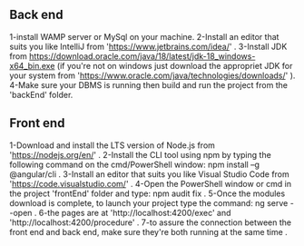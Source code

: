 ## Back end
1-install WAMP server or MySql on your machine.
2-Install an editor that suits you like IntelliJ from 'https://www.jetbrains.com/idea/' .
3-Install JDK from https://download.oracle.com/java/18/latest/jdk-18_windows-x64_bin.exe (if you're not on windows just download the appropriet JDK for your system from 'https://www.oracle.com/java/technologies/downloads/' ).
4-Make sure your DBMS is running then build and run the project from the 'backEnd' folder.

## Front end
1-Download and install the LTS version of Node.js from 'https://nodejs.org/en/' .
2-Install the CLI tool using npm by typing the following command on the cmd/PowerShell window: npm install –g @angular/cli .
3-Install an editor that suits you like Visual Studio Code from 'https://code.visualstudio.com/' .
4-Open the PowerShell window or cmd in the project 'frontEnd' folder and type: npm audit fix .
5-Once the modules download is complete, to launch your project type the command: ng serve --open .
6-the pages are at 'http://localhost:4200/exec' and 'http://localhost:4200/procedure' .
7-to assure the connection between the front end and back end, make sure they're both running at the same time .